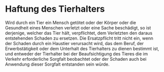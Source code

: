 # Haftung des Tierhalters

Wird durch ein Tier ein Mensch getötet oder der Körper oder die Gesundheit eines Menschen verletzt oder eine Sache beschädigt, so ist derjenige, welcher das Tier hält, verpflichtet, dem Verletzten den daraus entstehenden Schaden zu ersetzen. Die Ersatzpflicht tritt nicht ein, wenn der Schaden durch ein Haustier verursacht wird, das dem Beruf, der Erwerbstätigkeit oder dem Unterhalt des Tierhalters zu dienen bestimmt ist, und entweder der Tierhalter bei der Beaufsichtigung des Tieres die im Verkehr erforderliche Sorgfalt beobachtet oder der Schaden auch bei Anwendung dieser Sorgfalt entstanden sein würde. 

